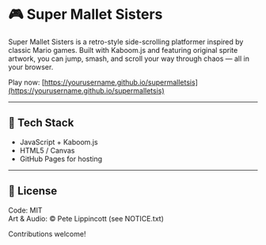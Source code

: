 # 🎮 Super Mallet Sisters

Super Mallet Sisters is a retro-style side-scrolling platformer inspired by classic Mario games. Built with Kaboom.js and featuring original sprite artwork, you can jump, smash, and scroll your way through chaos — all in your browser.

Play now: [https://yourusername.github.io/supermalletsis](https://yourusername.github.io/supermalletsis)

---

## 🧰 Tech Stack
- JavaScript + Kaboom.js
- HTML5 / Canvas
- GitHub Pages for hosting

---

## 📜 License
Code: MIT  
Art & Audio: © Pete Lippincott (see NOTICE.txt)

Contributions welcome!
